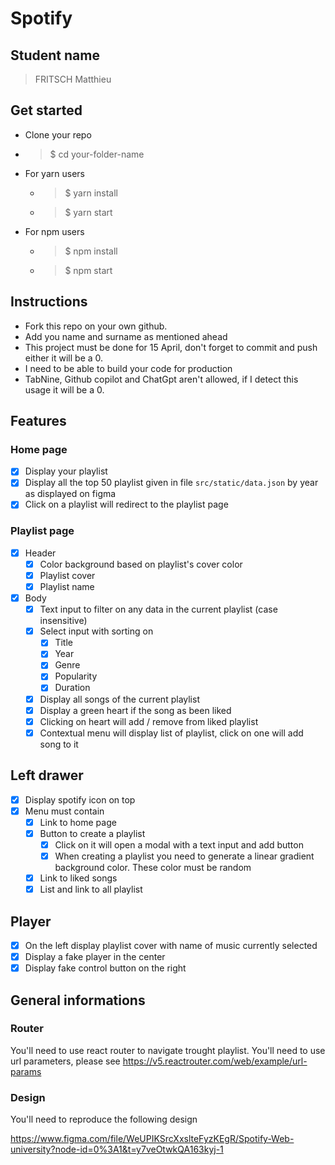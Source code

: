 # Spotify

## Student name

> FRITSCH Matthieu

## Get started

-   Clone your repo
-   > $ cd your-folder-name
-   For yarn users
    -   > $ yarn install
    -   > $ yarn start
-   For npm users
    -   > $ npm install
    -   > $ npm start

## Instructions

-   Fork this repo on your own github.
-   Add you name and surname as mentioned ahead
-   This project must be done for 15 April, don't forget to commit and push either it will be a 0.
-   I need to be able to build your code for production
-   TabNine, Github copilot and ChatGpt aren't allowed, if I detect this usage it will be a 0.

## Features

### Home page

-   [X] Display your playlist
-   [X] Display all the top 50 playlist given in file `src/static/data.json` by year as displayed on figma
-   [X] Click on a playlist will redirect to the playlist page

### Playlist page

-   [X] Header 
    -   [X] Color background based on playlist's cover color
    -   [X] Playlist cover
    -   [X] Playlist name
-   [X] Body
    -   [X] Text input to filter on any data in the current playlist (case insensitive)
    -   [X] Select input with sorting on 
        -   [X] Title
        -   [X] Year
        -   [X] Genre
        -   [X] Popularity
        -   [X] Duration 
    -   [X] Display all songs of the current playlist
    -   [X] Display a green heart if the song as been liked
    -   [X] Clicking on heart will add / remove from liked playlist
    -   [X] Contextual menu will display list of playlist, click on one will add song to it

## Left drawer

-   [X] Display spotify icon on top
-   [X] Menu must contain
    -   [X] Link to home page
    -   [X] Button to create a playlist
        -   [X] Click on it will open a modal with a text input and add button
        -   [X] When creating a playlist you need to generate a linear gradient background color. These color must be random
    -   [X] Link to liked songs
    -   [X] List and link to all playlist

## Player

-   [X] On the left display playlist cover with name of music currently selected
-   [X] Display a fake player in the center
-   [X] Display fake control button on the right

## General informations

### Router

You'll need to use react router to navigate trought playlist. You'll need to use url parameters, please see 
https://v5.reactrouter.com/web/example/url-params

### Design

You'll need to reproduce the following design

https://www.figma.com/file/WeUPIKSrcXxslteFyzKEgR/Spotify-Web-university?node-id=0%3A1&t=y7veOtwkQA163kyj-1
